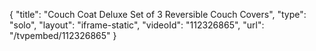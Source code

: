 {
    "title": "Couch Coat Deluxe Set of 3 Reversible Couch Covers",
    "type": "solo",
    "layout": "iframe-static",
    "videoId": "112326865",
    "url": "\/tvpembed\/112326865"
}